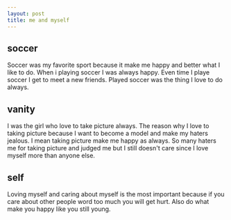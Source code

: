 ```yaml
---
layout: post
title: me and myself
---
```


## soccer
  Soccer was my favorite sport  because it make me happy and better what I like to do.
When i playing soccer I was always happy. Even time I playe soccer I get to meet a new friends. Played soccer was the thing I love to do always.



## vanity

I was the girl who love to take picture always. The reason why I love to taking picture because I want to become a model and make my haters jealous. I mean taking picture make me happy as always. So many haters me for taking picture and judged me but I still doesn't care since I love myself more than anyone else. 

## self

  Loving myself and caring about myself is the most important because if you care about other people word too much you will get hurt. Also do what make you happy like you still young.
